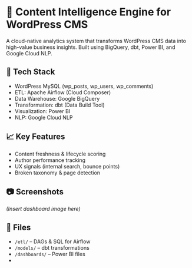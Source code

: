 # 🧠 Content Intelligence Engine for WordPress CMS

A cloud-native analytics system that transforms WordPress CMS data into high-value business insights. Built using BigQuery, dbt, Power BI, and Google Cloud NLP.

## 🔧 Tech Stack
- WordPress MySQL (wp_posts, wp_users, wp_comments)
- ETL: Apache Airflow (Cloud Composer)
- Data Warehouse: Google BigQuery
- Transformation: dbt (Data Build Tool)
- Visualization: Power BI
- NLP: Google Cloud NLP

## 📈 Key Features
- Content freshness & lifecycle scoring
- Author performance tracking
- UX signals (internal search, bounce points)
- Broken taxonomy & page detection

## 📷 Screenshots
_(Insert dashboard image here)_

## 📁 Files
- `/etl/` – DAGs & SQL for Airflow
- `/models/` – dbt transformations
- `/dashboards/` – Power BI files
- 

